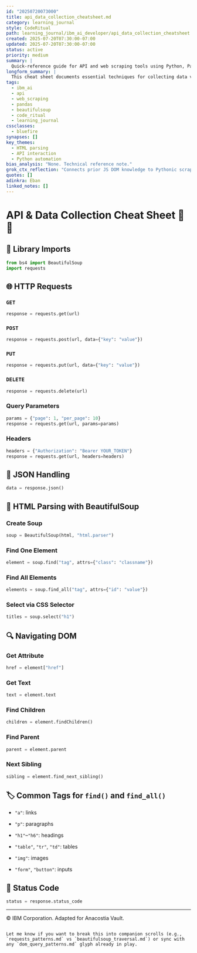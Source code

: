 ```yaml
---
id: "20250720073000"
title: api_data_collection_cheatsheet.md
category: learning_journal
style: CodeRitual
path: learning_journal/ibm_ai_developer/api_data_collection_cheatsheet.md
created: 2025-07-20T07:30:00-07:00
updated: 2025-07-20T07:30:00-07:00
status: active
priority: medium
summary: |
  Quick-reference guide for API and web scraping tools using Python, Pandas, and BeautifulSoup. Includes syntax patterns for GET, POST, JSON parsing, tag selectors, and HTML traversal methods.
longform_summary: |
  This cheat sheet documents essential techniques for collecting data via web APIs and scraping HTML documents using Python’s requests, json, and BeautifulSoup libraries. Patterns include reading data with GET/POST, working with headers and query parameters, parsing JSON, and navigating the DOM using methods like `find()`, `select()`, `text`, and sibling/parent access. Emphasizes syntax memorization and real-world usage.
tags:
  - ibm_ai
  - api
  - web_scraping
  - pandas
  - beautifulsoup
  - code_ritual
  - learning_journal
cssclasses:
  - bluefire
synapses: []
key_themes:
  - HTML parsing
  - API interaction
  - Python automation
bias_analysis: "None. Technical reference note."
grok_ctx_reflection: "Connects prior JS DOM knowledge to Pythonic scraping patterns."
quotes: []
adinkra: Eban
linked_notes: []
---
```


# API & Data Collection Cheat Sheet 🧪📡

## 🔧 Library Imports
```python
from bs4 import BeautifulSoup
import requests
````

## 🌐 HTTP Requests

### `GET`

```python
response = requests.get(url)
```

### `POST`

```python
response = requests.post(url, data={"key": "value"})
```

### `PUT`

```python
response = requests.put(url, data={"key": "value"})
```

### `DELETE`

```python
response = requests.delete(url)
```

### Query Parameters

```python
params = {"page": 1, "per_page": 10}
response = requests.get(url, params=params)
```

### Headers

```python
headers = {"Authorization": "Bearer YOUR_TOKEN"}
response = requests.get(url, headers=headers)
```

## 🧠 JSON Handling

```python
data = response.json()
```

## 🧬 HTML Parsing with BeautifulSoup

### Create Soup

```python
soup = BeautifulSoup(html, "html.parser")
```

### Find One Element

```python
element = soup.find("tag", attrs={"class": "classname"})
```

### Find All Elements

```python
elements = soup.find_all("tag", attrs={"id": "value"})
```

### Select via CSS Selector

```python
titles = soup.select("h1")
```

## 🔍 Navigating DOM

### Get Attribute

```python
href = element["href"]
```

### Get Text

```python
text = element.text
```

### Find Children

```python
children = element.findChildren()
```

### Find Parent

```python
parent = element.parent
```

### Next Sibling

```python
sibling = element.find_next_sibling()
```

## 🏷️ Common Tags for `find()` and `find_all()`

- `"a"`: links
    
- `"p"`: paragraphs
    
- `"h1"`–`"h6"`: headings
    
- `"table"`, `"tr"`, `"td"`: tables
    
- `"img"`: images
    
- `"form"`, `"button"`: inputs
    

## 🧾 Status Code

```python
status = response.status_code
```

---

© IBM Corporation. Adapted for Anacostia Vault.

```

Let me know if you want to break this into companion scrolls (e.g., `requests_patterns.md` vs `beautifulsoup_traversal.md`) or sync with any `dom_query_patterns.md` glyph already in play.
```